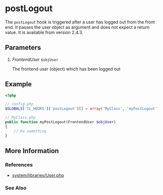 # postLogout


The `postLogout` hook is triggered after a user has logged out from the front end. It passes the user object as argument and does not expect a return value. It is available from version 2.4.3.


## Parameters 

1. *FrontendUser* `$objUser`

	The frontend user (object) which has been logged out


## Example 

```php
<?php

// config.php
$GLOBALS['TL_HOOKS']['postLogout'][] = array('MyClass', 'myPostLogout');

// MyClass.php
public function myPostLogout(FrontendUser $objUser)
{
    // Do something
}
```

## More Information


### References

- [system/libraries/User.php](https://github.com/contao/core/blob/2.11.7/system/libraries/User.php#L444)


### See Also

